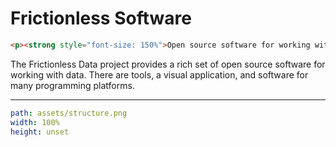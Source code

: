 # Frictionless Software

```html markup
<p><strong style="font-size: 150%">Open source software for working with data</strong></p>
```

The Frictionless Data project provides a rich set of open source software for working with data. There are tools, a visual application, and software for many programming platforms.

---

```yaml image
path: assets/structure.png
width: 100%
height: unset
```
